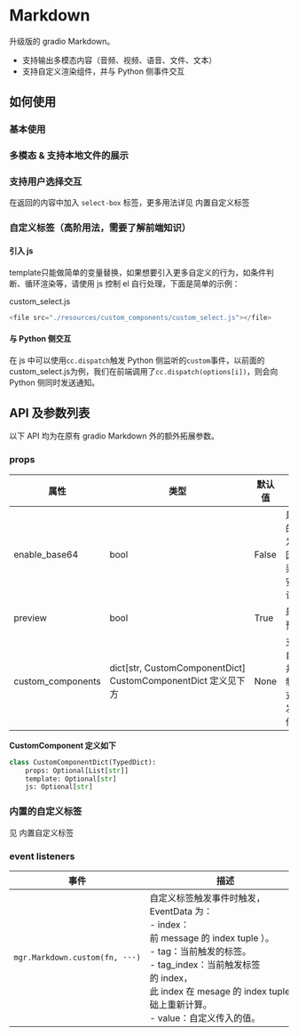 # Markdown

升级版的 gradio Markdown。

- 支持输出多模态内容（音频、视频、语音、文件、文本）
- 支持自定义渲染组件，并与 Python 侧事件交互

## 如何使用

### 基本使用

<demo name="demo1"></demo>

### 多模态 & 支持本地文件的展示

<demo name="demo2"></demo>

### 支持用户选择交互

在返回的内容中加入 `select-box` 标签，更多用法详见 <tab-link tab="custom_tags.md">内置自定义标签</tab-link>

<demo name="demo3"></demo>

### 自定义标签（高阶用法，需要了解前端知识）

<demo name="demo4"></demo>

#### 引入 js

<demo name="demo5"></demo>

template只能做简单的变量替换，如果想要引入更多自定义的行为，如条件判断、循环渲染等，请使用 js 控制 el 自行处理，下面是简单的示例：

<demo name="demo6">
<demo-suffix>
custom_select.js

```js
<file src="./resources/custom_components/custom_select.js"></file>
```

</demo-suffix>
</demo>

#### 与 Python 侧交互

在 js 中可以使用`cc.dispatch`触发 Python 侧监听的`custom`事件，以前面的custom_select.js为例，我们在前端调用了`cc.dispatch(options[i])`，则会向 Python 侧同时发送通知。

<demo name="demo7"></demo>

## API 及参数列表

以下 API 均为在原有 gradio Markdown 外的额外拓展参数。

### props

| 属性              | 类型                                                            | 默认值 | 描述                                                                        |
| ----------------- | --------------------------------------------------------------- | ------ | --------------------------------------------------------------------------- |
| enable_base64     | bool                                                            | False  | 是否支持渲染的内容为 base64，因为直接渲染 base64 有安全问题，默认为 False。 |
| preview           | bool                                                            | True   | 是否开启图片预览功能                                                        |
| custom_components | dict\[str, CustomComponentDict\] CustomComponentDict 定义见下方 | None   | 支持用户定义自定义标签，并通过 js 控制标签渲染样式与触发 python 事件。      |

**CustomComponent 定义如下**

```python
class CustomComponentDict(TypedDict):
    props: Optional[List[str]]
    template: Optional[str]
    js: Optional[str]
```

### 内置的自定义标签

见 <tab-link tab="custom_tags.md">内置自定义标签</tab-link>

### event listeners

| 事件                           | 描述                                                                                                                                                                                                                                         |
| ------------------------------ | -------------------------------------------------------------------------------------------------------------------------------------------------------------------------------------------------------------------------------------------- |
| `mgr.Markdown.custom(fn, ···)` | 自定义标签触发事件时触发，EventData 为：<br/> - index：前 message 的 index tuple ）。<br/> - tag：当前触发的标签。<br/> - tag_index：当前触发标签的 index，此 index 在 mesage 的 index tuple 基础上重新计算。<br/> - value：自定义传入的值。 |
